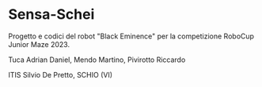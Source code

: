 # Sensa-Schei

Progetto e codici del robot "Black Eminence" per la competizione RoboCup Junior Maze 2023.


Tuca Adrian Daniel, Mendo Martino, Pivirotto Riccardo


ITIS Silvio De Pretto, SCHIO (VI)
